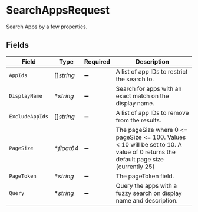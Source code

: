 # SearchAppsRequest

Search Apps by a few properties.


## Fields

| Field                                                                                                                             | Type                                                                                                                              | Required                                                                                                                          | Description                                                                                                                       |
| --------------------------------------------------------------------------------------------------------------------------------- | --------------------------------------------------------------------------------------------------------------------------------- | --------------------------------------------------------------------------------------------------------------------------------- | --------------------------------------------------------------------------------------------------------------------------------- |
| `AppIds`                                                                                                                          | []*string*                                                                                                                        | :heavy_minus_sign:                                                                                                                | A list of app IDs to restrict the search to.                                                                                      |
| `DisplayName`                                                                                                                     | **string*                                                                                                                         | :heavy_minus_sign:                                                                                                                | Search for apps with an exact match on the display name.                                                                          |
| `ExcludeAppIds`                                                                                                                   | []*string*                                                                                                                        | :heavy_minus_sign:                                                                                                                | A list of app IDs to remove from the results.                                                                                     |
| `PageSize`                                                                                                                        | **float64*                                                                                                                        | :heavy_minus_sign:                                                                                                                | The pageSize where 0 <= pageSize <= 100. Values < 10 will be set to 10. A value of 0 returns the default page size (currently 25) |
| `PageToken`                                                                                                                       | **string*                                                                                                                         | :heavy_minus_sign:                                                                                                                | The pageToken field.                                                                                                              |
| `Query`                                                                                                                           | **string*                                                                                                                         | :heavy_minus_sign:                                                                                                                | Query the apps with a fuzzy search on display name and description.                                                               |